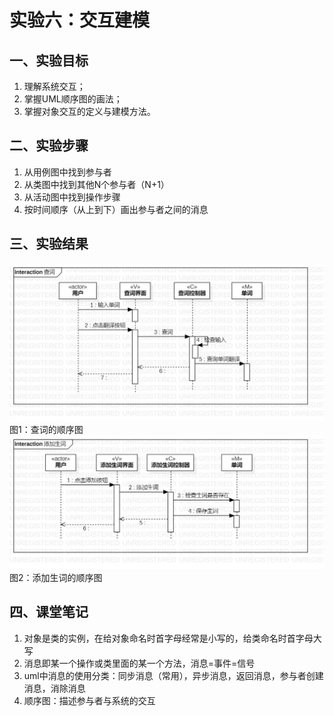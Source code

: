 # 实验六：交互建模
## 一、实验目标
1. 理解系统交互；
2. 掌握UML顺序图的画法；
3. 掌握对象交互的定义与建模方法。

## 二、实验步骤
1. 从用例图中找到参与者  
2. 从类图中找到其他N个参与者（N+1）  
3. 从活动图中找到操作步骤  
4. 按时间顺序（从上到下）画出参与者之间的消息

## 三、实验结果
![查词的顺序图](./sd1.jpg)  
图1：查词的顺序图  
![添加生词的顺序图](./sd2.jpg)  
图2：添加生词的顺序图

## 四、课堂笔记
1.  对象是类的实例，在给对象命名时首字母经常是小写的，给类命名时首字母大写
2.  消息即某一个操作或类里面的某一个方法，消息=事件=信号
3.  uml中消息的使用分类：同步消息（常用），异步消息，返回消息，参与者创建消息，消除消息
4.  顺序图：描述参与者与系统的交互

